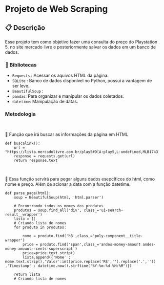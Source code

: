 # Projeto de Web Scraping

## 📋 Descrição

Esse projeto tem como objetivo fazer uma  consulta do preço do Playstation 5, no site mercado livre e posteriormente salvar os dados em um banco de dados.

### 📖 Bibliotecas

- `Requests` : Acessar os aquivos HTML da página.
- `SQLite` : Banco de dados disponível no Python, possui a vantagem de ser leve.
- `BeautifulSoup` : 
- `pandas`: Para organizar e manipular os dados coletados.
- `datetime`: Manipulação de datas.


### Metodologia

&nbsp;

📌 Função que irá buscar as informações da página em HTML

    def buscalink():
        url = "https://lista.mercadolivre.com.br/play5#D[A:play5,L:undefined,MLB1743]"
        response = requests.get(url)
        return response.text

&nbsp;

📌 Essa função servirá para pegar alguns dados esepcíficos do html, como nome e preço. Além de acionar a data com a função datetime.


    def parse_page(html):
        soup = BeautifulSoup(html, 'html.parser')
    
        # Encontrando todos os nomes dos produtos
        produtos = soup.find_all('div', class_='ui-search-result__wrapper')
        lista = []
        # Criando lista de nomes
        for produto in produtos:
    
            nome = produto.find('h3',class_='poly-component__title-wrapper')
            price = produto.find('span',class_='andes-money-amount andes-money-amount--cents-superscript')
            price=price.text.strip()
            lista.append({'Nome' : nome.text.strip(),'Valor':int(price.replace('R$','').replace('.','')) ,'Timestamp' : datetime.now().strftime("%Y-%m-%d %H:%M")})
        
        return lista 
        # Criando lista de nomes
